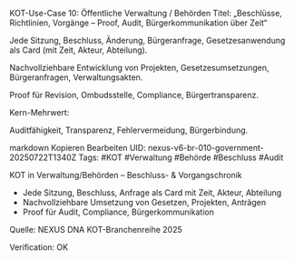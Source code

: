 KOT-Use-Case 10: Öffentliche Verwaltung / Behörden
Titel: „Beschlüsse, Richtlinien, Vorgänge – Proof, Audit, Bürgerkommunikation über Zeit“

Jede Sitzung, Beschluss, Änderung, Bürgeranfrage, Gesetzesanwendung als Card (mit Zeit, Akteur, Abteilung).

Nachvollziehbare Entwicklung von Projekten, Gesetzesumsetzungen, Bürgeranfragen, Verwaltungsakten.

Proof für Revision, Ombudsstelle, Compliance, Bürgertransparenz.

Kern-Mehrwert:

Auditfähigkeit, Transparenz, Fehlervermeidung, Bürgerbindung.

markdown
Kopieren
Bearbeiten
UID: nexus-v6-br-010-government-20250722T1340Z
Tags: #KOT #Verwaltung #Behörde #Beschluss #Audit

KOT in Verwaltung/Behörden – Beschluss- & Vorgangschronik

- Jede Sitzung, Beschluss, Anfrage als Card mit Zeit, Akteur, Abteilung
- Nachvollziehbare Umsetzung von Gesetzen, Projekten, Anträgen
- Proof für Audit, Compliance, Bürgerkommunikation

Quelle: NEXUS DNA KOT-Branchenreihe 2025

Verification: OK